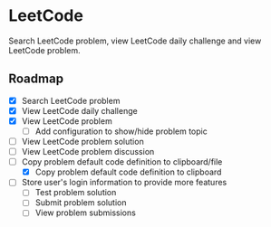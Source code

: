 # LeetCode

Search LeetCode problem, view LeetCode daily challenge and view LeetCode problem.

## Roadmap

- [x] Search LeetCode problem
- [x] View LeetCode daily challenge
- [x] View LeetCode problem
  - [ ] Add configuration to show/hide problem topic
- [ ] View LeetCode problem solution
- [ ] View LeetCode problem discussion
- [ ] Copy problem default code definition to clipboard/file
  - [x] Copy problem default code definition to clipboard
- [ ] Store user's login information to provide more features
  - [ ] Test problem solution
  - [ ] Submit problem solution
  - [ ] View problem submissions
